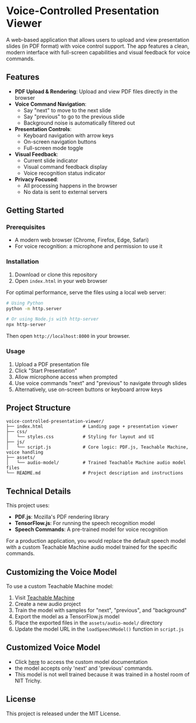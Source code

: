 # Voice-Controlled Presentation Viewer

A web-based application that allows users to upload and view presentation slides (in PDF format) with voice control support. The app features a clean, modern interface with full-screen capabilities and visual feedback for voice commands.

## Features

- **PDF Upload & Rendering**: Upload and view PDF files directly in the browser
- **Voice Command Navigation**:
  - Say "next" to move to the next slide
  - Say "previous" to go to the previous slide
  - Background noise is automatically filtered out
- **Presentation Controls**:
  - Keyboard navigation with arrow keys
  - On-screen navigation buttons
  - Full-screen mode toggle
- **Visual Feedback**:
  - Current slide indicator
  - Visual command feedback display
  - Voice recognition status indicator
- **Privacy Focused**:
  - All processing happens in the browser
  - No data is sent to external servers

## Getting Started

### Prerequisites

- A modern web browser (Chrome, Firefox, Edge, Safari)
- For voice recognition: a microphone and permission to use it

### Installation

1. Download or clone this repository
2. Open `index.html` in your web browser
   
For optimal performance, serve the files using a local web server:

```bash
# Using Python
python -m http.server

# Or using Node.js with http-server
npx http-server
```

Then open `http://localhost:8000` in your browser.

### Usage

1. Upload a PDF presentation file
2. Click "Start Presentation"
3. Allow microphone access when prompted
4. Use voice commands "next" and "previous" to navigate through slides
5. Alternatively, use on-screen buttons or keyboard arrow keys

## Project Structure

```
voice-controlled-presentation-viewer/
├── index.html               # Landing page + presentation viewer
├── css/
│   └── styles.css           # Styling for layout and UI
├── js/
│   └── script.js            # Core logic: PDF.js, Teachable Machine, voice handling
├── assets/
│   └── audio-model/         # Trained Teachable Machine audio model files
└── README.md                # Project description and instructions
```

## Technical Details

This project uses:
- **PDF.js**: Mozilla's PDF rendering library
- **TensorFlow.js**: For running the speech recognition model
- **Speech Commands**: A pre-trained model for voice recognition
  
For a production application, you would replace the default speech model with a custom Teachable Machine audio model trained for the specific commands.

## Customizing the Voice Model

To use a custom Teachable Machine model:

1. Visit [Teachable Machine](https://teachablemachine.withgoogle.com/)
2. Create a new audio project
3. Train the model with samples for "next", "previous", and "background"
4. Export the model as a TensorFlow.js model
5. Place the exported files in the `assets/audio-model/` directory
6. Update the model URL in the `loadSpeechModel()` function in `script.js`

## Customized Voice Model

- Click [here](https://teachablemachine.withgoogle.com/models/uF02xfANf/) to access the custom model documentation
- the model accepts only 'next' and 'previous' commands.
- This model is not well trained because it was trained in a hostel room of NIT Trichy.

## License

This project is released under the MIT License.